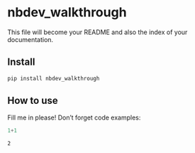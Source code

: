 # nbdev_walkthrough

<!-- WARNING: THIS FILE WAS AUTOGENERATED! DO NOT EDIT! -->

This file will become your README and also the index of your
documentation.

## Install

``` sh
pip install nbdev_walkthrough
```

## How to use

Fill me in please! Don’t forget code examples:

``` python
1+1
```

    2
